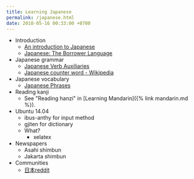 ```yaml
---
title: Learning Japanese
permalink: /japanese.html
date: 2018-05-16 00:33:00 +0700
---
```


- Introduction
    - [An introduction to Japanese](https://pomax.github.io/nrGrammar/#section-3-More_grammar)
    - [Japanese: The Borrower Language](https://www.tofugu.com/japanese/borrowing-language/)
- Japanese grammar
    - [Japanese Verb Auxiliaries](http://kwhazit.ucoz.net/ranma/g_vaux.html)
    - [Japanese counter word - Wikipedia](https://en.wikipedia.org/wiki/Japanese_counter_word#Euphonic_changes)
- Japanese vocabulary
    - [Japanese Phrases](http://www.linguanaut.com/english_japanese.htm)
- Reading kanji
    - See "Reading hanzi" in [Learning Mandarin]({% link mandarin.md %}).
- Ubuntu 14.04
    - ibus-anthy for input method
    - gjiten for dictionary
    - What?
        - xelatex
- Newspapers
    - Asahi shimbun
    - Jakarta shimbun
- Communities
    - [日本reddit](https://www.reddit.com/r/ja/)

